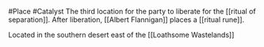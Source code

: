 #Place #Catalyst
The third location for the party to liberate for the [[ritual of separation]].
After liberation, [[Albert Flannigan]] places a [[ritual rune]].

Located in the southern desert east of the [[Loathsome Wastelands]]
